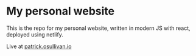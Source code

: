 # My personal website

This is the repo for my personal website, written in modern JS with react, deployed using netlify.

Live at [patrick.osullivan.io](http://patrick.osullivan.io)